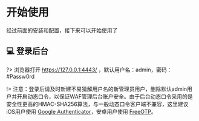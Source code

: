# 开始使用

经过前面的安装和配置，接下来可以开始使用了




##  :computer: 登录后台 <!-- {docsify-ignore} -->

?> 浏览器打开 https://127.0.0.1:4443/ ，默认用户名：admin，密码：#Passw0rd

!> 注意：登录后请及时新建不易猜解用户名的新管理员用户，删除默认admin用户并开启动态口令，以保证WAF管理后台账户安全。由于后台动态口令采用的是安全性更高的HMAC-SHA256算法，与一般动态口令客户端不兼容，这里建议iOS用户使用 [Google Authenticator](https://apps.apple.com/cn/app/google-authenticator/id388497605)，安卓用户使用 [FreeOTP](https://waf.uusec.com/freeotp.apk)。

